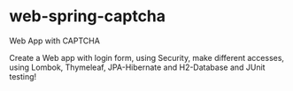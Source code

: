 # web-spring-captcha
Web App with CAPTCHA

Create a Web app with login form, using Security, make different accesses, using Lombok, Thymeleaf, JPA-Hibernate and H2-Database and JUnit testing!
